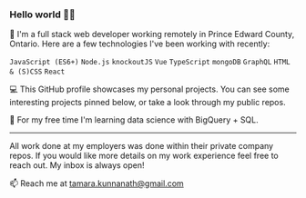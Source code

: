 ### Hello world 👋🏻

🔭 I'm a full stack web developer working remotely in Prince Edward County, Ontario. Here are a few technologies I've been working with recently:

`JavaScript (ES6+)` `Node.js` `knockoutJS` `Vue` `TypeScript` `mongoDB` `GraphQL` `HTML & (S)CSS` `React`

:computer: This GitHub profile showcases my personal projects. You can see some interesting projects pinned below, or take a look through my public repos.

🌱 For my free time I'm learning data science with BigQuery + SQL.

---

All work done at my employers was done within their private company repos. If you would like more details on my work experience feel free to reach out. My inbox is always open!

📫 Reach me at tamara.kunnanath@gmail.com
